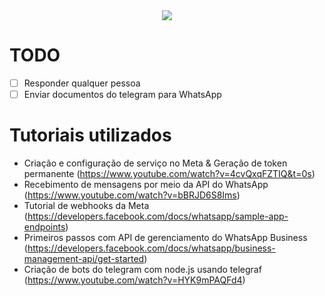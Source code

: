 <div align="center">

  <img src="https://github.com/user-attachments/assets/f0e3951c-1bbb-4ff2-aaaa-d9819fe361cb" />

</div>

# TODO

- [ ] Responder qualquer pessoa
- [ ] Enviar documentos do telegram para WhatsApp

# Tutoriais utilizados

- Criação e configuração de serviço no Meta & Geração de token permanente (https://www.youtube.com/watch?v=4cvQxqFZTIQ&t=0s)
- Recebimento de mensagens por meio da API do WhatsApp (https://www.youtube.com/watch?v=bBRJD6S8Ims)
- Tutorial de webhooks da Meta (https://developers.facebook.com/docs/whatsapp/sample-app-endpoints)
- Primeiros passos com API de gerenciamento do WhatsApp Business (https://developers.facebook.com/docs/whatsapp/business-management-api/get-started)
- Criação de bots do telegram com node.js usando telegraf (https://www.youtube.com/watch?v=HYK9mPAQFd4) 

